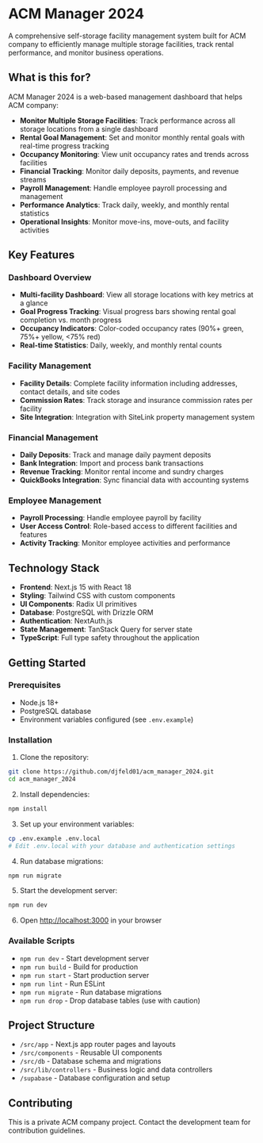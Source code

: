 # ACM Manager 2024

A comprehensive self-storage facility management system built for ACM company to efficiently manage multiple storage facilities, track rental performance, and monitor business operations.

## What is this for?

ACM Manager 2024 is a web-based management dashboard that helps ACM company:

- **Monitor Multiple Storage Facilities**: Track performance across all storage locations from a single dashboard
- **Rental Goal Management**: Set and monitor monthly rental goals with real-time progress tracking
- **Occupancy Monitoring**: View unit occupancy rates and trends across facilities
- **Financial Tracking**: Monitor daily deposits, payments, and revenue streams
- **Payroll Management**: Handle employee payroll processing and management
- **Performance Analytics**: Track daily, weekly, and monthly rental statistics
- **Operational Insights**: Monitor move-ins, move-outs, and facility activities

## Key Features

### Dashboard Overview
- **Multi-facility Dashboard**: View all storage locations with key metrics at a glance
- **Goal Progress Tracking**: Visual progress bars showing rental goal completion vs. month progress
- **Occupancy Indicators**: Color-coded occupancy rates (90%+ green, 75%+ yellow, <75% red)
- **Real-time Statistics**: Daily, weekly, and monthly rental counts

### Facility Management
- **Facility Details**: Complete facility information including addresses, contact details, and site codes
- **Commission Rates**: Track storage and insurance commission rates per facility
- **Site Integration**: Integration with SiteLink property management system

### Financial Management
- **Daily Deposits**: Track and manage daily payment deposits
- **Bank Integration**: Import and process bank transactions
- **Revenue Tracking**: Monitor rental income and sundry charges
- **QuickBooks Integration**: Sync financial data with accounting systems

### Employee Management
- **Payroll Processing**: Handle employee payroll by facility
- **User Access Control**: Role-based access to different facilities and features
- **Activity Tracking**: Monitor employee activities and performance

## Technology Stack

- **Frontend**: Next.js 15 with React 18
- **Styling**: Tailwind CSS with custom components
- **UI Components**: Radix UI primitives
- **Database**: PostgreSQL with Drizzle ORM
- **Authentication**: NextAuth.js
- **State Management**: TanStack Query for server state
- **TypeScript**: Full type safety throughout the application

## Getting Started

### Prerequisites
- Node.js 18+ 
- PostgreSQL database
- Environment variables configured (see `.env.example`)

### Installation

1. Clone the repository:
```bash
git clone https://github.com/djfeld01/acm_manager_2024.git
cd acm_manager_2024
```

2. Install dependencies:
```bash
npm install
```

3. Set up your environment variables:
```bash
cp .env.example .env.local
# Edit .env.local with your database and authentication settings
```

4. Run database migrations:
```bash
npm run migrate
```

5. Start the development server:
```bash
npm run dev
```

6. Open [http://localhost:3000](http://localhost:3000) in your browser

### Available Scripts

- `npm run dev` - Start development server
- `npm run build` - Build for production
- `npm run start` - Start production server
- `npm run lint` - Run ESLint
- `npm run migrate` - Run database migrations
- `npm run drop` - Drop database tables (use with caution)

## Project Structure

- `/src/app` - Next.js app router pages and layouts
- `/src/components` - Reusable UI components
- `/src/db` - Database schema and migrations
- `/src/lib/controllers` - Business logic and data controllers
- `/supabase` - Database configuration and setup

## Contributing

This is a private ACM company project. Contact the development team for contribution guidelines.
